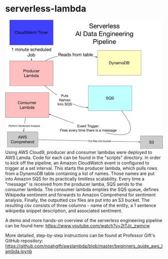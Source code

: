 # serverless-lambda
![sketch](images/serverless-lambda.png) <br>
Using AWS Cloud9, producer and consumer lambdas were deployed to AWS Lamda. Code for each can be found in the "scripts" directory. In order to kick off the pipeline, an Amazon CloudWatch event is configured to trigger at a set interval. This starts the producer lambda, which pulls rows from a DynamoDB table containing a list of names. Those names are put into Amazon SQS for its practically limitless scalability. Every time a "message" is received from the producer lamba, SQS sends to the consumer lambda. The consumer lambda empties the SQS queue, defines Wikipedia sentiment and forwards to Amazon Comprehend for sentiment analysis. Finally, the outputted csv files are put into an S3 bucket. The resulting csv consists of three columns - name of the entity, a 1 sentence wikipedia snippet description, and associated sentiment. <br>

A demo and more hands-on overview of the serverless engineering pipeline can be found here: https://www.youtube.com/watch?v=2tTJc_zwmcw <br>

More detailed, step-by-step instructions can be found at Professor Gift's GitHub repository: https://github.com/noahgift/awslambda/blob/master/beginners_guide_aws_lambda.ipynb

